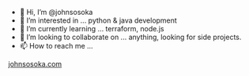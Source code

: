 - 👋 Hi, I’m @johnsosoka
- 👀 I’m interested in ... python & java development
- 🌱 I’m currently learning ... terraform, node.js
- 💞️ I’m looking to collaborate on ... anything, looking for side projects.
- 📫 How to reach me ... 

[johnsosoka.com](https://www.johnsosoka.com)
